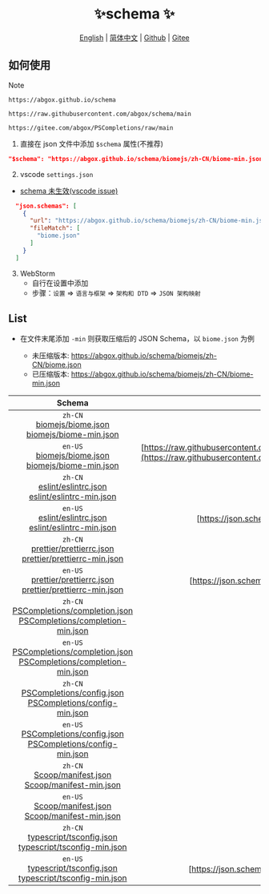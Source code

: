 <p align="center">
    <h1 align="center">✨schema ✨</h1>
</p>
<p align="center">
    <a href="README.md">English</a> |
    <a href="README-CN.md">简体中文</a> |
    <a href="https://github.com/abgox/schema">Github</a> |
    <a href="https://gitee.com/abgox/schema">Gitee</a>
</p>

## 如何使用

> [!NOTE]
>
> `https://abgox.github.io/schema`
>
> `https://raw.githubusercontent.com/abgox/schema/main`
>
> `https://gitee.com/abgox/PSCompletions/raw/main`

1. 直接在 json 文件中添加 `$schema` 属性(不推荐)

```json
"$schema": "https://abgox.github.io/schema/biomejs/zh-CN/biome-min.json",
```

2. vscode `settings.json`

- [schema 未生效(vscode issue)](https://github.com/microsoft/vscode/issues/219855)

```json
  "json.schemas": [
    {
      "url": "https://abgox.github.io/schema/biomejs/zh-CN/biome-min.json",
      "fileMatch": [
        "biome.json"
      ]
    }
  ]
```

3. WebStorm
   - 自行在设置中添加
   - 步骤：`设置` => `语言与框架` => `架构和 DTD` => `JSON 架构映射`

## List

- 在文件末尾添加 `-min` 则获取压缩后的 JSON Schema，以 `biome.json` 为例

  - 未压缩版本: https://abgox.github.io/schema/biomejs/zh-CN/biome.json
  - 已压缩版本: https://abgox.github.io/schema/biomejs/zh-CN/biome-min.json

<!-- prettier-ignore-start -->
|Schema|Source|
|:-:|:-:|
|`zh-CN`<br>[biomejs/biome.json](https://abgox.github.io/schema/biomejs/zh-CN/biome.json '点击获取未压缩版本')<br>[biomejs/biome-min.json](https://abgox.github.io/schema/biomejs/zh-CN/biome-min.json '点击获取压缩版本')|
|`en-US`<br>[biomejs/biome.json](https://abgox.github.io/schema/biomejs/en-US/biome.json '点击获取未压缩版本')<br>[biomejs/biome-min.json](https://abgox.github.io/schema/biomejs/en-US/biome-min.json '点击获取压缩版本')|[https://raw.githubusercontent.com/biomejs/biome/main/packages/%40biomejs/biome/configuration_schema.json](https://raw.githubusercontent.com/biomejs/biome/main/packages/%40biomejs/biome/configuration_schema.json) <img src="https://img.shields.io/badge/update-yellow" />|
|`zh-CN`<br>[eslint/eslintrc.json](https://abgox.github.io/schema/eslint/zh-CN/eslintrc.json '点击获取未压缩版本')<br>[eslint/eslintrc-min.json](https://abgox.github.io/schema/eslint/zh-CN/eslintrc-min.json '点击获取压缩版本')|
|`en-US`<br>[eslint/eslintrc.json](https://abgox.github.io/schema/eslint/en-US/eslintrc.json '点击获取未压缩版本')<br>[eslint/eslintrc-min.json](https://abgox.github.io/schema/eslint/en-US/eslintrc-min.json '点击获取压缩版本')|[https://json.schemastore.org/eslintrc.json](https://json.schemastore.org/eslintrc.json)|
|`zh-CN`<br>[prettier/prettierrc.json](https://abgox.github.io/schema/prettier/zh-CN/prettierrc.json '点击获取未压缩版本')<br>[prettier/prettierrc-min.json](https://abgox.github.io/schema/prettier/zh-CN/prettierrc-min.json '点击获取压缩版本')|
|`en-US`<br>[prettier/prettierrc.json](https://abgox.github.io/schema/prettier/en-US/prettierrc.json '点击获取未压缩版本')<br>[prettier/prettierrc-min.json](https://abgox.github.io/schema/prettier/en-US/prettierrc-min.json '点击获取压缩版本')|[https://json.schemastore.org/prettierrc.json](https://json.schemastore.org/prettierrc.json)|
|`zh-CN`<br>[PSCompletions/completion.json](https://abgox.github.io/schema/PSCompletions/zh-CN/completion.json '点击获取未压缩版本')<br>[PSCompletions/completion-min.json](https://abgox.github.io/schema/PSCompletions/zh-CN/completion-min.json '点击获取压缩版本')|
|`en-US`<br>[PSCompletions/completion.json](https://abgox.github.io/schema/PSCompletions/en-US/completion.json '点击获取未压缩版本')<br>[PSCompletions/completion-min.json](https://abgox.github.io/schema/PSCompletions/en-US/completion-min.json '点击获取压缩版本')||
|`zh-CN`<br>[PSCompletions/config.json](https://abgox.github.io/schema/PSCompletions/zh-CN/config.json '点击获取未压缩版本')<br>[PSCompletions/config-min.json](https://abgox.github.io/schema/PSCompletions/zh-CN/config-min.json '点击获取压缩版本')|
|`en-US`<br>[PSCompletions/config.json](https://abgox.github.io/schema/PSCompletions/en-US/config.json '点击获取未压缩版本')<br>[PSCompletions/config-min.json](https://abgox.github.io/schema/PSCompletions/en-US/config-min.json '点击获取压缩版本')||
|`zh-CN`<br>[Scoop/manifest.json](https://abgox.github.io/schema/Scoop/zh-CN/manifest.json '点击获取未压缩版本')<br>[Scoop/manifest-min.json](https://abgox.github.io/schema/Scoop/zh-CN/manifest-min.json '点击获取压缩版本')|
|`en-US`<br>[Scoop/manifest.json](https://abgox.github.io/schema/Scoop/en-US/manifest.json '点击获取未压缩版本')<br>[Scoop/manifest-min.json](https://abgox.github.io/schema/Scoop/en-US/manifest-min.json '点击获取压缩版本')||
|`zh-CN`<br>[typescript/tsconfig.json](https://abgox.github.io/schema/typescript/zh-CN/tsconfig.json '点击获取未压缩版本')<br>[typescript/tsconfig-min.json](https://abgox.github.io/schema/typescript/zh-CN/tsconfig-min.json '点击获取压缩版本')|
|`en-US`<br>[typescript/tsconfig.json](https://abgox.github.io/schema/typescript/en-US/tsconfig.json '点击获取未压缩版本')<br>[typescript/tsconfig-min.json](https://abgox.github.io/schema/typescript/en-US/tsconfig-min.json '点击获取压缩版本')|[https://json.schemastore.org/tsconfig.json](https://json.schemastore.org/tsconfig.json) <img src="https://img.shields.io/badge/update-yellow" />|
<!-- prettier-ignore-end -->
